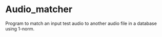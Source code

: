 # Audio_matcher
Program to match an input test audio to another audio file in a database using 1-norm.
